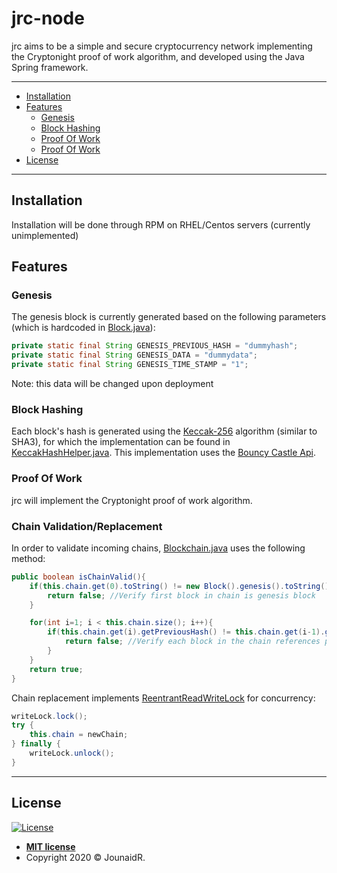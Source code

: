 # jrc-node

jrc aims to be a simple and secure cryptocurrency network implementing the Cryptonight proof of work 
algorithm, and developed using the Java Spring framework.

---

* [Installation](#installation)
* [Features](#features)
    - [Genesis](#genesis)
    - [Block Hashing](#block-hashing)
    - [Proof Of Work](#proof-of-work)
    - [Proof Of Work](#proof-of-work)
* [License](#license)

---

## Installation

Installation will be done through RPM on RHEL/Centos servers (currently unimplemented)

## Features

### Genesis
The genesis block is currently generated based on the following parameters (which is hardcoded in [Block.java](https://github.com/jounaidr/jrc-node/blob/master/src/main/java/com/jounaidr/jrc/node/blockchain/Block.java)):
```java
private static final String GENESIS_PREVIOUS_HASH = "dummyhash";
private static final String GENESIS_DATA = "dummydata";
private static final String GENESIS_TIME_STAMP = "1";
```
Note: this data will be changed upon deployment

### Block Hashing
Each block's hash is generated using the [Keccak-256](https://keccak.team/keccak_specs_summary.html) algorithm (similar to SHA3), for which the implementation can be found
in [KeccakHashHelper.java](https://github.com/jounaidr/jrc-node/blob/master/src/main/java/com/jounaidr/jrc/node/crypto/KeccakHashHelper.java). 
This implementation uses the [Bouncy Castle Api](https://www.bouncycastle.org/).

### Proof Of Work
jrc will implement the Cryptonight proof of work algorithm.

### Chain Validation/Replacement
In order to validate incoming chains, [Blockchain.java](https://github.com/jounaidr/jrc-node/blob/master/src/main/java/com/jounaidr/jrc/node/blockchain/Blockchain.java)
uses the following method:
```java
public boolean isChainValid(){
    if(this.chain.get(0).toString() != new Block().genesis().toString()){
        return false; //Verify first block in chain is genesis block
    }

    for(int i=1; i < this.chain.size(); i++){
        if(this.chain.get(i).getPreviousHash() != this.chain.get(i-1).getHash()){
            return false; //Verify each block in the chain references previous hash value correctly
        }
    }
    return true;
}
```

Chain replacement implements [ReentrantReadWriteLock](https://docs.oracle.com/javase/7/docs/api/java/util/concurrent/locks/ReentrantReadWriteLock.html) 
for concurrency:
```java
writeLock.lock();
try {
    this.chain = newChain;
} finally {
    writeLock.unlock();
}
```

---

## License

[![License](http://img.shields.io/:license-mit-blue.svg?style=flat-square)](http://badges.mit-license.org)

- **[MIT license](http://opensource.org/licenses/mit-license.php)**
- Copyright 2020 © JounaidR.

